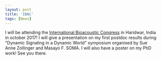 ```yaml
---
layout: post
title: 'IBAC'
tags: [News]
---
```


I will be attending the [International Bioacoustic Congress](http://www.ibac2017india.com) in Haridwar, India in october 2017! I will give a presentation on my first postdoc results during "Dynamic Signaling in a Dynamic World" symposium organised by Sue Anne Zollinger and Masayo F. SOMA. I will also have a poster on my PhD work! See you there.
